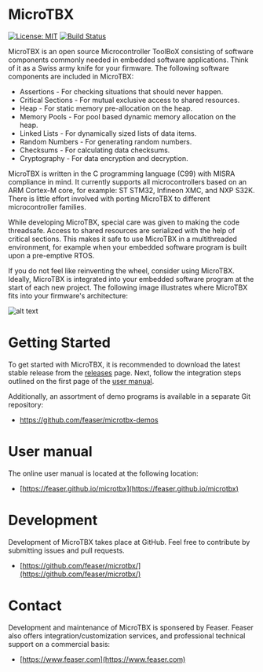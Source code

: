 # MicroTBX
[![License: MIT](https://img.shields.io/badge/License-MIT-yellow.svg)](https://opensource.org/licenses/MIT)
[![Build Status](https://travis-ci.com/feaser/microtbx.svg?branch=master)](https://travis-ci.com/feaser/microtbx)

MicroTBX is an open source Microcontroller ToolBoX consisting of software components commonly needed in embedded software applications. Think of it as a Swiss army knife for your firmware. The following software components are included in MicroTBX:

* Assertions - For checking situations that should never happen.
* Critical Sections - For mutual exclusive access to shared resources.
* Heap - For static memory pre-allocation on the heap.
* Memory Pools - For pool based dynamic memory allocation on the heap.
* Linked Lists - For dynamically sized lists of data items.
* Random Numbers - For generating random numbers.
* Checksums - For calculating data checksums.
* Cryptography - For data encryption and decryption.

MicroTBX is written in the C programming language (C99) with MISRA compliance in mind. It currently supports all microcontrollers based on an ARM Cortex-M core, for example: ST STM32, Infineon XMC, and NXP S32K. There is little effort involved with porting MicroTBX to different microcontroller families.

While developing MicroTBX, special care was given to making the code threadsafe. Access to shared resources are serialized with the help of critical sections. This makes it safe to use MicroTBX in a multithreaded environment, for example when your embedded software program is built upon a pre-emptive RTOS.

If you do not feel like reinventing the wheel, consider using MicroTBX. Ideally, MicroTBX is integrated into your embedded software program at the start of each new project. The following image illustrates where MicroTBX fits into your firmware's architecture:

![alt text](docs/images/software_architecture.png "Software architecture with MicroTBX")

# Getting Started

To get started with MicroTBX, it is recommended to download the latest stable release from the [releases](https://github.com/feaser/microtbx/releases/) page. Next, follow the integration steps outlined on the first page of the [user manual](https://feaser.github.io/microtbx).

Additionally, an assortment of demo programs is available in a separate Git repository: 

* https://github.com/feaser/microtbx-demos

# User manual

The online user manual is located at the following location:

* [https://feaser.github.io/microtbx](https://feaser.github.io/microtbx)

# Development

Development of MicroTBX takes place at GitHub. Feel free to contribute by submitting issues and pull requests.

* [https://github.com/feaser/microtbx/](https://github.com/feaser/microtbx/)

# Contact

Development and maintenance of MicroTBX is sponsered by Feaser. Feaser also offers integration/customization services, and professional technical support on a commercial basis:

* [https://www.feaser.com](https://www.feaser.com)
